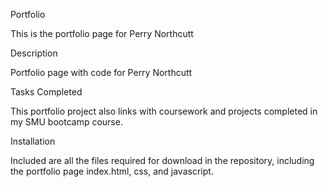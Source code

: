Portfolio

This is the portfolio page for Perry Northcutt

Description

Portfolio page with code for Perry Northcutt

Tasks Completed

This portfolio project also links with coursework and projects completed in my SMU bootcamp course.

Installation

Included are all the files required for download in the repository, including the portfolio page index.html, css, and javascript.
